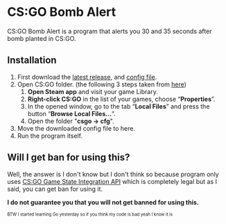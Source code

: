# CS:GO Bomb Alert

CS:GO Bomb Alert is a program that alerts you 30 and 35 seconds after bomb planted in CS:GO.

## Installation

1. First download the [latest release](https://github.com/FKLC/CSGO-Bomb-Alert/releases/latest/download/CSGOBombAlert.exe), and [config file](https://github.com/FKLC/CSGO-Bomb-Alert/releases/latest/download/gamestate_integration_bombalert.cfg).
2. Open CS:GO folder. (the following 3 steps taken from [here](https://dmarket.com/blog/csgo-autoexec/))
   1. **Open Steam app** and visit your game Library.
   2. **Right-click CS:GO** in the list of your games, choose “**Properties**”.
   3. In the opened window, go to the tab “**Local Files**” and press the button “**Browse Local Files…**”.
   4. Open the folder "**csgo -> cfg**".
3. Move the downloaded config file to here.
4. Run the program itself.

## Will I get ban for using this?

Well, the answer is I don't know but I don't think so because program only uses [CS:GO Game State Integration API](https://developer.valvesoftware.com/wiki/Counter-Strike:_Global_Offensive_Game_State_Integration) which is completely legal but as I said, you can get ban for using it.

**I do not guarantee you that you will not get banned for using this.**

<small><small>BTW I started learning Go yesterday so if you think my code is bad yeah I know it is</small></small>
